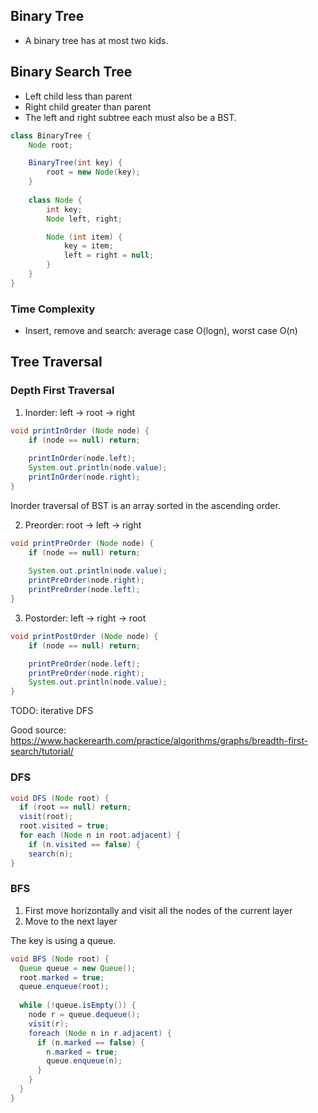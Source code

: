 ## Binary Tree
* A binary tree has at most two kids.

## Binary Search Tree
* Left child less than parent
* Right child greater than parent
* The left and right subtree each must also be a BST.

```java
class BinaryTree {
    Node root;

    BinaryTree(int key) {
        root = new Node(key);
    }
    
    class Node {
        int key;
        Node left, right;

        Node (int item) {
            key = item;
            left = right = null;
        }
    }
}
```


### Time Complexity
* Insert, remove and search: average case O(logn), worst case O(n)



## Tree Traversal
### Depth First Traversal
1. Inorder: left -> root -> right
```java
void printInOrder (Node node) {
    if (node == null) return;
    
    printInOrder(node.left);
    System.out.println(node.value);
    printInOrder(node.right);
}
```
Inorder traversal of BST is an array sorted in the ascending order.

2. Preorder: root -> left -> right
```java
void printPreOrder (Node node) {
    if (node == null) return;
    
    System.out.println(node.value);
    printPreOrder(node.right);
    printPreOrder(node.left);
}
```

3. Postorder: left -> right -> root
```java
void printPostOrder (Node node) {
    if (node == null) return;

    printPreOrder(node.left);
    printPreOrder(node.right);
    System.out.println(node.value);
}
```

TODO: iterative DFS

Good source: https://www.hackerearth.com/practice/algorithms/graphs/breadth-first-search/tutorial/
### DFS
```java
void DFS (Node root) {
  if (root == null) return;
  visit(root);
  root.visited = true;
  for each (Node n in root.adjacent) {
    if (n.visited == false) {
    search(n);
}
```
### BFS
1. First move horizontally and visit all the nodes of the current layer
2. Move to the next layer

The key is using a queue.
```java
void BFS (Node root) {
  Queue queue = new Queue();
  root.marked = true;
  queue.enqueue(root);
  
  while (!queue.isEmpty()) {
    node r = queue.dequeue();
    visit(r);
    foreach (Node n in r.adjacent) {
      if (n.marked == false) {
        n.marked = true;
        queue.enqueue(n);
      }
    }
  }
}
```
